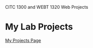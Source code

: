 CITC 1300 and WEBT 1320 Web Projects

<h1>My Lab Projects</h1>

[My Projects Page](https://cddavis17.github.io/Cddavis17/)
